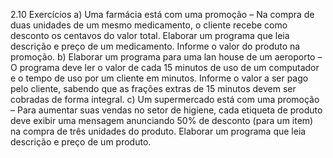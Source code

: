 2.10 Exercícios
a) Uma farmácia está com uma promoção – Na compra de duas unidades de um
mesmo medicamento, o cliente recebe como desconto os centavos do
valor total. Elaborar um programa que leia descrição e preço de um
medicamento. Informe o valor do produto na promoção.
b) Elaborar um programa para uma lan house de um aeroporto – O programa deve
ler o valor de cada 15 minutos de uso de um computador e o tempo de
uso por um cliente em minutos. Informe o valor a ser pago pelo cliente,
sabendo que as frações extras de 15 minutos devem ser cobradas de
forma integral.
c) Um supermercado está com uma promoção – Para aumentar suas vendas no
setor de higiene, cada etiqueta de produto deve exibir uma mensagem
anunciando 50% de desconto (para um item) na compra de três
unidades do produto. Elaborar um programa que leia descrição e preço
de um produto.